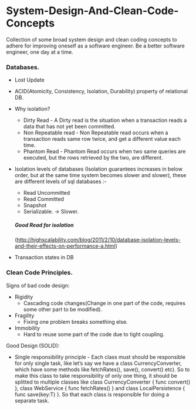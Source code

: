 # System-Design-And-Clean-Code-Concepts
Collection of some broad system design and clean coding concepts to adhere for improving oneself as a software engineer. 
Be a better software engineer, one day at a time.


### Databases.

* Lost Update
* ACID(Atomicity, Consistency, Isolation, Durability) property of relational DB.
* Why isolation?
    * Dirty Read - A Dirty read is the situation when a transaction reads a data that has not yet been committed. 
    * Non Repeatable read - Non Repeatable read occurs when a transaction reads same row twice, and get a different value each time.
    * Phantom Read - Phantom Read occurs when two same queries are executed, but the rows retrieved by the two, are different.
* Isolation levels of databases (Isolation guarantees increases in below order, but at the same time system becomes slower and slower), these are different levels of sql databases :-
    * Read Uncommitted 
    * Read Committed 
    * Snapshot
    * Serializable. -> Slower.
    
    ##### Good Read for isolation
    (http://highscalability.com/blog/2011/2/10/database-isolation-levels-and-their-effects-on-performance-a.html)

* Transaction states in DB

### Clean Code Principles.

Signs of bad code design:
* Rigidity
    * Cascading code changes(Change in one part of the code, requires some other part to be modified).
* Fragility
    * Fixing one problem breaks something else.
* Immobility
    * Hard to reuse some part of the code due to tight coupling.
    
Good Design (SOLID):
* Single responsibility principle - Each class must should be responsible for only single task, like let’s say we have a class CurrencyConverter, which have some methods like fetchRates(), save(), convert() etc). So to make this class to take responsibility of only one thing, it should be splitted  to multiple classes like class CurrencyConverter { func convert() }, class WebService { func fetchRates() } and class LocalPersistence { func save<T>(key:T) }. So that each class is responsible for doing a separate task.


